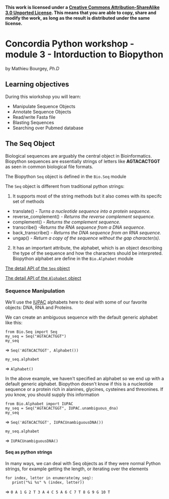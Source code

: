 **This work is licensed under a [Creative Commons Attribution-ShareAlike 3.0 Unported License](http://creativecommons.org/licenses/by-sa/3.0/deed.en_US). This means that you are able to copy, share and modify the work, as long as the result is distributed under the same license.**

# Concordia Python workshop - module 3 - Intorduction to Biopython   

 
by Mathieu Bourgey, _Ph.D_

## Learning objectives
During this wiorkshop you will learn:  

 - Manipulate Sequence Objects
 - Annotate Sequence Objects
 - Read/write Fasta file
 - Blasting Sequences
 - Searching over Pubmed database

 

## The Seq Object
Biological sequences are arguably the central object in Bioinformatics. Biopython sequences are essentially strings of letters like **AGTACACTGGT** as seen in common biological file formats.

The Biopython `Seq` object is defined in the `Bio.Seq` module

The `Seq` object is different from traditional python strings:  

 1. It supports most of the string methods but it also comes with its specifc set of methods
  * translate() _- Turns a nucleotide sequence into a protein sequence._
  * reverse_complement() _- Returns the reverse complement sequence._
  * complement() _- Returns the complement sequence._
  * transcribe() _-Returns the RNA sequence from a DNA sequence._
  * back_transcribe() _- Returns the DNA sequence from an RNA sequence._
  * ungap() _- Return a copy of the sequence without the gap character(s)._
 2. It has an important attribute, the alphabet, which is an object describing the type of the sequence and how the characters should be interpreted. Biopython alphabet are define in the `Bio.Alphabet` module

 
[The detail API of the `Seq` object](http://biopython.org/DIST/docs/api/Bio.Seq.Seq-class.html)


[The detail API of the `Alphabet` object](http://biopython.org/DIST/docs/api/Bio.Alphabet-module.html)
 
### Sequence Manipulation
We’ll use the [IUPAC](http://www.chem.qmw.ac.uk/iupac/) alphabets here to deal with some of our favorite objects: DNA, RNA and Proteins.

We can create an ambiguous sequence with the default generic alphabet like this:

```{.python}
from Bio.Seq import Seq
my_seq = Seq("AGTACACTGGT")
my_seq
```

=> `Seq('AGTACACTGGT', Alphabet())`

```{.python}
my_seq.alphabet
```

=> `Alphabet()`

In the above example, we haven't specified an alphabet so we end up with
a default generic alphabet. Biopython doesn't know if this is a
nucleotide sequence or a protein rich in alanines, glycines, cysteines
and threonines. If *you* know, you should supply this information

```{.python}
from Bio.Alphabet import IUPAC
my_seq = Seq("AGTACACTGGT", IUPAC.unambiguous_dna)
my_seq
```

=> `Seq('AGTACACTGGT', IUPACUnambiguousDNA())`

```{.python}
my_seq.alphabet
```

=> `IUPACUnambiguousDNA()`

####  Seq as python strings

In many ways, we can deal with Seq objects as if they were normal Python strings, for example getting the length, or iterating over the elements

```{.python}
for index, letter in enumerate(my_seq):
   print("%i %s" % (index, letter))

```

=> `0 A
1 G
2 T
3 A
4 C
5 A
6 C
7 T
8 G
9 G
10 T`
